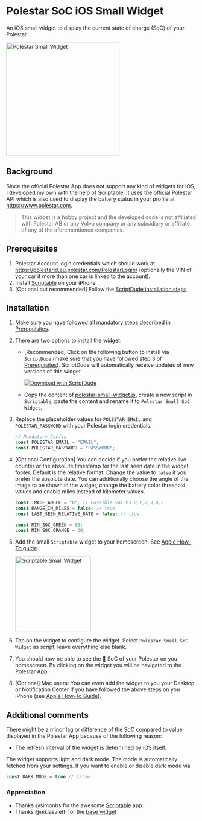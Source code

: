 # Polestar SoC iOS Small Widget

An iOS small widget to display the current state of charge (SoC) of your Polestar.


<img src="./images/polestar_small_widget.png" width="300" alt="Polestar Small Widget"/>

## Background

Since the official Polestar App does not support any kind of widgets for iOS, I developed my own with the help of [Scriptable](https://scriptable.app/). It uses the official Polestar API which is also used to display the battery status in your profile at https://www.polestar.com.

> This widget is a hobby project and the developed code is not affiliated with Polestar AB or any Volvo company or any subsidiary or affiliate of any of the aforementioned companies.

## Prerequisites

1. Polestar Account login credentials which should work at https://polestarid.eu.polestar.com/PolestarLogin/ (optionally the VIN of your car if more than one car is linked to the account).
2. Install [Scriptable](https://apps.apple.com/de/app/scriptable/id1405459188) on your iPhone
3. [Optional but recommended] Follow the [ScriptDude installation steps](https://scriptdu.de/#installation)

## Installation

1. Make sure you have followed all mandatory steps described in [Prerequisites](./README.md#Prerequisites).

2. There are two options to install the widget:
    - [Recommended] Click on the following button to install via `ScriptDude` (make sure that you have followed step 3 of [Prerequisites](./README.md#Prerequisites)). ScriptDude will automatically receive updates of new versions of this widget

        [![Download with ScriptDude](https://scriptdu.de/download.svg)](https://scriptdu.de?name=Polestar%20Small%20SoC%20Widget&source=https%3A%2F%2Fraw.githubusercontent.com%2Fvanderboon%2Fpolestar-ios-small-widget%2Fmain%2Fpolestar-small-widget.js&docs=https%3A%2F%2Fgithub.com%2Fvanderboon%2Fpolestar-ios-small-widget%2Fblob%2Fmain%2FREADME.md)

    - Copy the content of [polestar-small-widget.js](https://raw.githubusercontent.com/vanderboon/polestar-ios-small-widget/main/polestar-small-widget.js), create a new script in `Scriptable`, paste the content and rename it to `Polestar Small SoC Widget`.

3. Replace the placeholder values for `POLESTAR_EMAIL` and `POLESTAR_PASSWORD` with your Polestar login credentials.

    ```js
    // Mandatory Config
    const POLESTAR_EMAIL = "EMAIL";
    const POLESTAR_PASSWORD = "PASSWORD";
    ```

4. [Optional Configuration] You can decide if you prefer the relative live counter or the absolute timestamp for the last seen date in the widget footer. Default is the relative format. Change the value to `false` if you prefer the absolute date. You can additionally choose the angle of the image to be shown in the widget, change the battery color threshold values and enable miles instead of kilometer values.  

    ```js
    const IMAGE_ANGLE = "0"; // Possible values 0,1,2,3,4,5
    const RANGE_IN_MILES = false; // true
    const LAST_SEEN_RELATIVE_DATE = false; // true

    const MIN_SOC_GREEN = 60;
    const MIN_SOC_ORANGE = 30;
    ```

5. Add the small `Scriptable` widget to your homescreen. See [Apple How-To guide](https://support.apple.com/en-us/HT207122#:~:text=How%20to%20add%20widgets%20to%20your%20Home%20Screen).

    <img src="./images/scriptable_small_widget.jpeg" width="200" alt="Scriptable Small Widget"/>

6. Tab on the widget to configure the widget. Select `Polestar Small SoC Widget` as script, leave everything else blank.

7. You should now be able to see the :battery: SoC of your Polestar on you homescreen. By clicking on the widget you will be navigated to the Polestar App.

8. [Optional] Mac users: You can even add the widget to you your Desktop or Notification Center if you have followed the above steps on you iPhone (see [Apple How-To Guide](https://support.apple.com/en-al/guide/mac-help/mchl52be5da5/mac#:~:text=Use%20iPhone%20widgets%20on%20your%20Mac)).

## Additional comments

There might be a minor lag or difference of the SoC compared to value displayed in the Polestar App because of the following reason:

- The refresh interval of the widget is determined by iOS itself.

The widget supports light and dark mode. The mode is automatically fetched from your settings. If you want to enable or disable dark mode via

```js
const DARK_MODE = true // false
```

### Appreciation

- Thanks @simonbs for the awesome [Scriptable](https://scriptable.app/) app.
- Thanks @niklasvieth for the [base widget](https://github.com/niklasvieth/polestar-ios-small-widget)
</a>